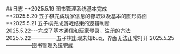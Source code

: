##日志
**2025.5.19 图书管理系统基本完成  
**2025.5.20 五子棋完成玩家信息的存取以及基本的图形界面  
**2025.5.21 五子棋完成游戏结束的逻辑判断  
2025.5.22---完成了基本通信和玩家登录，注册的方法  
2025.5.22—————五子棋出现未知bug，界面无法正常打开
2025.5.25—————图书管理系统完成


